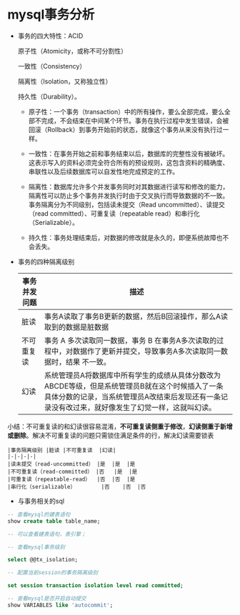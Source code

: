 # mysql事务分析

- 事务的四大特性：ACID

    原子性（Atomicity，或称不可分割性）
    
    一致性（Consistency）
    
    隔离性（Isolation，又称独立性）
    
    持久性（Durability）。

    - 原子性：一个事务（transaction）中的所有操作，要么全部完成，要么全部不完成，不会结束在中间某个环节。事务在执行过程中发生错误，会被回滚（Rollback）到事务开始前的状态，就像这个事务从来没有执行过一样。

    - 一致性：在事务开始之前和事务结束以后，数据库的完整性没有被破坏。这表示写入的资料必须完全符合所有的预设规则，这包含资料的精确度、串联性以及后续数据库可以自发性地完成预定的工作。

    - 隔离性：数据库允许多个并发事务同时对其数据进行读写和修改的能力，隔离性可以防止多个事务并发执行时由于交叉执行而导致数据的不一致。事务隔离分为不同级别，包括读未提交（Read uncommitted）、读提交（read committed）、可重复读（repeatable read）和串行化（Serializable）。

    - 持久性：事务处理结束后，对数据的修改就是永久的，即便系统故障也不会丢失。


- 事务的四种隔离级别


    事务并发问题| 描述
    |-|-|
    |脏读|事务A读取了事务B更新的数据，然后B回滚操作，那么A读取到的数据是脏数据
    |不可重复读|事务 A 多次读取同一数据，事务 B 在事务A多次读取的过程中，对数据作了更新并提交，导致事务A多次读取同一数据时，结果 不一致。
    |幻读|系统管理员A将数据库中所有学生的成绩从具体分数改为ABCDE等级，但是系统管理员B就在这个时候插入了一条具体分数的记录，当系统管理员A改结束后发现还有一条记录没有改过来，就好像发生了幻觉一样，这就叫幻读。
 小结：不可重复读的和幻读很容易混淆，**不可重复读侧重于修改**，**幻读侧重于新增或删除**。解决不可重复读的问题只需锁住满足条件的行，解决幻读需要锁表


    |事务隔离级别	|脏读	|不可重复读	|幻读|
    |-|-|-|-|
    |读未提交（read-uncommitted） |是	|是	|是
    |不可重复读（read-committed） |否	|是	|是
    |可重复读（repeatable-read）  |否	|否	|是
    |串行化（serializable）	      |否	|否	|否


- 与事务相关的sql

```sql
-- 查看mysql的建表语句
show create table table_name;

-- 可以查看建表语句，表引擎；

-- 查看mysql事务级别

select @@tx_isolation;

-- 配置当前session的事务隔离级别

set session transaction isolation level read committed;

-- 查看mysql是否开启自动提交
show VARIABLES like 'autocommit';

```